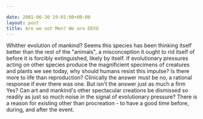 ```yaml
---

date: 2001-06-30 19:01:00+00:00
layout: post
title: Are we not Men? We are DEVO
---
```


Whither evolution of mankind? Seems this species has been thinking
itself better than the rest of the &quot;animals&quot;, a misconception it ought
to rid itself of before it is forcibly extinguished, likely by itself.
If evolutionary pressures acting on other species produce the
magnificient specimens of creatures and plants we see today, why should
humans resist this impulse? Is there more to life than reproduction?
Clinically the answer must be no, a rational response if ever there was
one. But isn't the answer just as much a firm Yes? Can art and
mankind's other spectacular creations be dismissed so readily as just
so much noise in the signal of evolutionary pressure? There is a reason
for existing other than procreation - to have a good time before,
during, and after the event.
